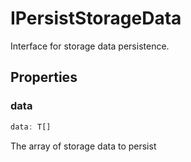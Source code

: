 # IPersistStorageData

Interface for storage data persistence.

## Properties

### data

```ts
data: T[]
```

The array of storage data to persist
